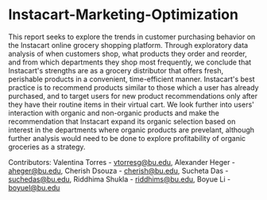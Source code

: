 # Instacart-Marketing-Optimization

This report seeks to explore the trends in customer purchasing behavior on the Instacart online grocery shopping platform. Through exploratory data analysis of when customers shop, what products they order and reorder, and from which departments they shop most frequently, we conclude that Instacart's strengths are as a grocery distributor that offers fresh, perishable products in a convenient, time-efficient manner. Instacart's best practice is to recommend products similar to those which a user has already purchased, and to target users for new product recommendations only after they have their routine items in their virtual cart. We look further into users' interaction with organic and non-organic products and make the recommendation that Instacart expand its organic selection based on interest in the departments where organic products are prevelant, although further analysis would need to be done to explore profitability of organic groceries as a strategy.

Contributors: Valentina Torres - vtorresg@bu.edu, Alexander Heger - aheger@bu.edu, Cherish Dsouza - cherish@bu.edu, Sucheta Das - suchedas@bu.edu, Riddhima Shukla - riddhims@bu.edu, Boyue Li - boyuel@bu.edu
